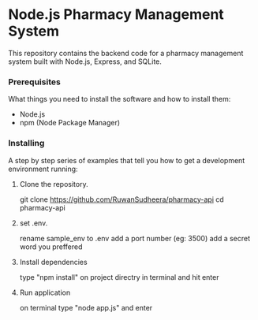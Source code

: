 # Node.js Pharmacy Management System

This repository contains the backend code for a pharmacy management system built with Node.js, Express, and SQLite.

### Prerequisites

What things you need to install the software and how to install them:

- Node.js
- npm (Node Package Manager)

### Installing

A step by step series of examples that tell you how to get a development environment running:

1. Clone the repository.

   git clone https://github.com/RuwanSudheera/pharmacy-api
   cd pharmacy-api

2. set .env.

   rename sample_env to .env
   add a port number (eg: 3500)
   add a secret word you preffered

3. Install dependencies

   type "npm install" on project directry in terminal and hit enter

4. Run application

   on terminal type "node app.js" and enter
